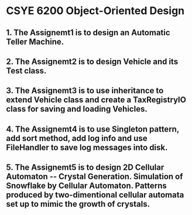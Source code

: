 # CSYE 6200 Object-Oriented Design
## 1. The Assignemt1 is to design an Automatic Teller Machine.
## 2. The Assignemt2 is to design Vehicle and its Test class.
## 3. The Assignemt3 is to use inheritance to extend Vehicle class and create a TaxRegistryIO class for saving and loading Vehicles.
## 4. The Assignemt4 is to use Singleton pattern, add sort method, add log info and use FileHandler to save log messages into disk.
## 5. The Assignemt5 is to design 2D Cellular Automaton -- Crystal Generation. Simulation of Snowflake by Cellular Automaton. Patterns produced by two-dimentional cellular automata set up to mimic the growth of crystals.
